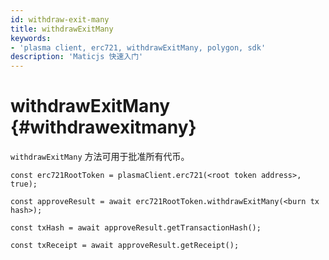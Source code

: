 ```yaml
---
id: withdraw-exit-many
title: withdrawExitMany
keywords:
- 'plasma client, erc721, withdrawExitMany, polygon, sdk'
description: 'Maticjs 快速入门'
---
```


# withdrawExitMany {#withdrawexitmany}

`withdrawExitMany` 方法可用于批准所有代币。

```
const erc721RootToken = plasmaClient.erc721(<root token address>, true);

const approveResult = await erc721RootToken.withdrawExitMany(<burn tx hash>);

const txHash = await approveResult.getTransactionHash();

const txReceipt = await approveResult.getReceipt();

```
